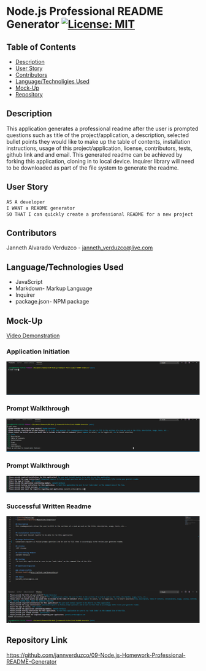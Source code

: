 # Node.js Professional README Generator   [![License: MIT](https://img.shields.io/badge/License-MIT-yellow.svg)](https://opensource.org/licenses/MIT)

## Table of Contents
  * [Description](#Description)
  * [User Story](#User-Story)
  * [Contributors](#Contributors)
  * [Language/Technoligies Used](#Language/Technologies-Used)
  * [Mock-Up](#Mock-Up)    
  * [Repository](#Repository-Link)


## Description 
This application generates a professional readme after the user is prompted questions such as title of the project/application, a description, selected bullet points they would like to make up the table of contents, installation instructions, usage of this project/application, license, contributors, tests, github link and and email. This generated readme can be achieved by forking this application, cloning in to local device. Inquirer library will need to be downloaded as part of the file system to generate the readme.

## User Story
```
AS A developer
I WANT a README generator
SO THAT I can quickly create a professional README for a new project
```

## Contributors
Janneth Alvarado Verduzco - janneth_verduzco@live.com

## Language/Technologies Used
* JavaScript
* Markdown- Markup Language
* Inquirer
* package.json- NPM package 


## Mock-Up 
[Video Demonstration](https://drive.google.com/file/d/1ryaVtJ073vqFscW5tlpbJdlwwlnAJB_f/view)

### Application Initiation
![GitHub Logo](Images/node-index.PNG)

### Prompt Walkthrough
![GitHub Logo](Images/first-3-questions.PNG)

### Prompt Walkthrough
![GitHub Logo](Images/last-questions.PNG)

### Successful Written Readme
![GitHub Logo](Images/readme-generated.PNG)


## Repository Link
https://github.com/jannverduzco/09-Node.js-Homework-Professional-README-Generator


